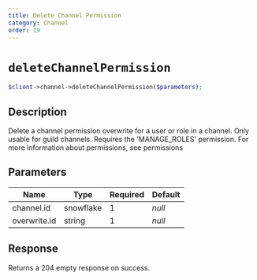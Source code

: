 ```yaml
---
title: Delete Channel Permission
category: Channel
order: 19
---
```


# `deleteChannelPermission`

```php
$client->channel->deleteChannelPermission($parameters);
```

## Description

Delete a channel permission overwrite for a user or role in a channel. Only usable for guild channels. Requires the &#039;MANAGE_ROLES&#039; permission.  For more information about permissions, see permissions

## Parameters


Name | Type | Required | Default
--- | --- | --- | ---
channel.id | snowflake | 1 | *null*
overwrite.id | string | 1 | *null*

## Response

Returns a 204 empty response on success.

